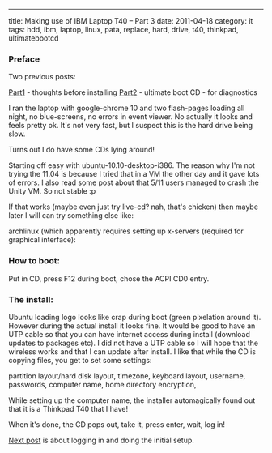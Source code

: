 ---
title: Making use of IBM Laptop T40 – Part 3
date: 2011-04-18
category: it
tags: hdd, ibm, laptop, linux, pata, replace, hard, drive, t40, thinkpad, ultimatebootcd

### Preface

Two previous posts:

[Part1](https://www.guldmyr.com/making-use-of-ibm-laptop-t40-part-1/ "PART1") - thoughts before installing [Part2](https://www.guldmyr.com/making-use-of-ibm-laptop-t40-%E2%80%93-part-2/ "par2") - ultimate boot CD - for diagnostics

I ran the laptop with google-chrome 10 and two flash-pages loading all night, no blue-screens, no errors in event viewer. No actually it looks and feels pretty ok. It's not very fast, but I suspect this is the hard drive being slow.

Turns out I do have some CDs lying around!

Starting off easy with ubuntu-10.10-desktop-i386. The reason why I'm not trying the 11.04 is because I tried that in a VM the other day and it gave lots of errors. I also read some post about that 5/11 users managed to crash the Unity VM. So not stable :p

If that works (maybe even just try live-cd? nah, that's chicken) then maybe later I will can try something else like:

archlinux (which apparently requires setting up x-servers (required for graphical interface):

### How to boot:

Put in CD, press F12 during boot, chose the ACPI CD0 entry.

### The install:

Ubuntu loading logo looks like crap during boot (green pixelation around it). However during the actual install it looks fine. It would be good to have an UTP cable so that you can have internet access during install (download updates to packages etc). I did not have a UTP cable so I will hope that the wireless works and that I can update after install. I like that while the CD is copying files, you get to set some settings:

partition layout/hard disk layout, timezone, keyboard layout, username, passwords, computer name, home directory encryption,

While setting up the computer name, the installer automagically found out that it is a Thinkpad T40 that I have!

When it's done, the CD pops out, take it, press enter, wait, log in!

[Next post](https://www.guldmyr.com/making-use-of-ibm-laptop-t40-%E2%80%93-part-4/ "setting up") is about logging in and doing the initial setup.
